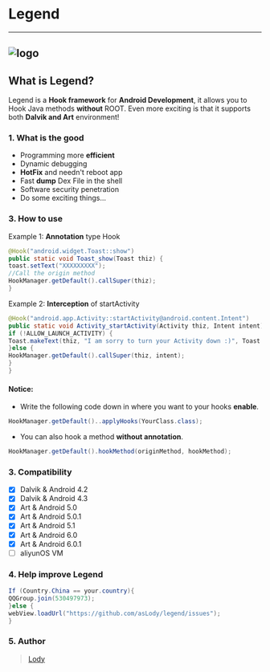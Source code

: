 # Legend
--------
![logo][2]
--------
## What is Legend?

Legend is a **Hook framework** for **Android Development**, it allows you to Hook Java methods **without** ROOT. Even more exciting is that it supports both **Dalvik and Art** environment!


### 1. What is the good
- Programming more **efficient**
- Dynamic debugging
- **HotFix** and needn't reboot app
- Fast **dump** Dex File in the shell
- Software security penetration
- Do some exciting things...


### 3. How to use
Example 1: **Annotation** type Hook
```java
@Hook("android.widget.Toast::show")
public static void Toast_show(Toast thiz) {
toast.setText("XXXXXXXXX");
//Call the origin method
HookManager.getDefault().callSuper(thiz);
}
```
Example 2: **Interception** of startActivity
```java
@Hook("android.app.Activity::startActivity@android.content.Intent")
public static void Activity_startActivity(Activity thiz, Intent intent) {
if (!ALLOW_LAUNCH_ACTIVITY) {
Toast.makeText(thiz, "I am sorry to turn your Activity down :)", Toast.LENGTH_SHORT).show();
}else {
HookManager.getDefault().callSuper(thiz, intent);
}
}
```
#### Notice:
- Write the following code down in where you want to your hooks **enable**.
```java
HookManager.getDefault()..applyHooks(YourClass.class);
```
- You can also hook a method **without annotation**.
```java
HookManager.getDefault().hookMethod(originMethod, hookMethod);
```

### 3. Compatibility
- [x] Dalvik & Android 4.2
- [x] Dalvik & Android 4.3
- [x] Art & Android 5.0
- [x] Art & Android 5.0.1
- [x] Art & Android 5.1
- [x] Art & Android 6.0
- [x] Art & Android 6.0.1
- [ ] aliyunOS VM

### 4. Help improve Legend
```java
If (Country.China == your.country){
QQGroup.join(530497973);
}else {
webView.loadUrl("https://github.com/asLody/legend/issues");
}
```
### 5. Author

> [Lody][3]

[2]: http://45.78.8.140:8888/kodexplorer-23936/data/User/lody/home/image/legend_logo.png
[3]: https://github.com/asLody